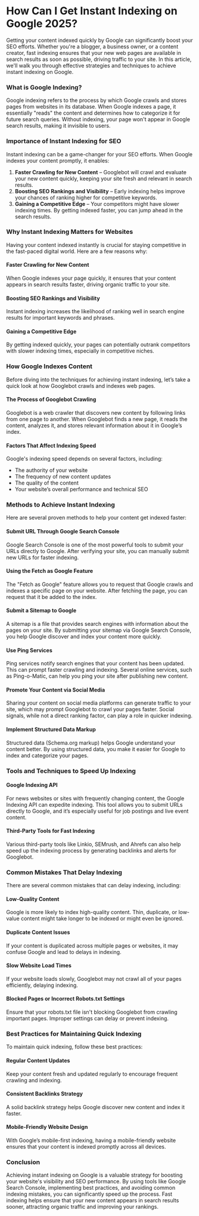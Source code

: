 # How Can I Get Instant Indexing on Google 2025?

Getting your content indexed quickly by Google can significantly boost your SEO efforts. Whether you're a blogger, a business owner, or a content creator, fast indexing ensures that your new web pages are available in search results as soon as possible, driving traffic to your site. In this article, we'll walk you through effective strategies and techniques to achieve instant indexing on Google.

### **What is Google Indexing?**
Google indexing refers to the process by which Google crawls and stores pages from websites in its database. When Google indexes a page, it essentially "reads" the content and determines how to categorize it for future search queries. Without indexing, your page won't appear in Google search results, making it invisible to users.

### **Importance of Instant Indexing for SEO**
Instant indexing can be a game-changer for your SEO efforts. When Google indexes your content promptly, it enables:

1. **Faster Crawling for New Content** – Googlebot will crawl and evaluate your new content quickly, keeping your site fresh and relevant in search results.
2. **Boosting SEO Rankings and Visibility** – Early indexing helps improve your chances of ranking higher for competitive keywords.
3. **Gaining a Competitive Edge** – Your competitors might have slower indexing times. By getting indexed faster, you can jump ahead in the search results.

### **Why Instant Indexing Matters for Websites**
Having your content indexed instantly is crucial for staying competitive in the fast-paced digital world. Here are a few reasons why:

#### **Faster Crawling for New Content**
When Google indexes your page quickly, it ensures that your content appears in search results faster, driving organic traffic to your site.

#### **Boosting SEO Rankings and Visibility**
Instant indexing increases the likelihood of ranking well in search engine results for important keywords and phrases.

#### **Gaining a Competitive Edge**
By getting indexed quickly, your pages can potentially outrank competitors with slower indexing times, especially in competitive niches.

### **How Google Indexes Content**
Before diving into the techniques for achieving instant indexing, let’s take a quick look at how Googlebot crawls and indexes web pages.

#### **The Process of Googlebot Crawling**
Googlebot is a web crawler that discovers new content by following links from one page to another. When Googlebot finds a new page, it reads the content, analyzes it, and stores relevant information about it in Google’s index.

#### **Factors That Affect Indexing Speed**
Google's indexing speed depends on several factors, including:
- The authority of your website
- The frequency of new content updates
- The quality of the content
- Your website’s overall performance and technical SEO

### **Methods to Achieve Instant Indexing**
Here are several proven methods to help your content get indexed faster:

#### **Submit URL Through Google Search Console**
Google Search Console is one of the most powerful tools to submit your URLs directly to Google. After verifying your site, you can manually submit new URLs for faster indexing.

#### **Using the Fetch as Google Feature**
The "Fetch as Google" feature allows you to request that Google crawls and indexes a specific page on your website. After fetching the page, you can request that it be added to the index.

#### **Submit a Sitemap to Google**
A sitemap is a file that provides search engines with information about the pages on your site. By submitting your sitemap via Google Search Console, you help Google discover and index your content more quickly.

#### **Use Ping Services**

Ping services notify search engines that your content has been updated. This can prompt faster crawling and indexing. Several online services, such as Ping-o-Matic, can help you ping your site after publishing new content.

#### **Promote Your Content via Social Media**
Sharing your content on social media platforms can generate traffic to your site, which may prompt Googlebot to crawl your pages faster. Social signals, while not a direct ranking factor, can play a role in quicker indexing.

#### **Implement Structured Data Markup**
Structured data (Schema.org markup) helps Google understand your content better. By using structured data, you make it easier for Google to index and categorize your pages.

### **Tools and Techniques to Speed Up Indexing**

#### **Google Indexing API**

For news websites or sites with frequently changing content, the Google Indexing API can expedite indexing. This tool allows you to submit URLs directly to Google, and it’s especially useful for job postings and live event content.

#### **Third-Party Tools for Fast Indexing**

Various third-party tools like Linkio, SEMrush, and Ahrefs can also help speed up the indexing process by generating backlinks and alerts for Googlebot.

### **Common Mistakes That Delay Indexing**
There are several common mistakes that can delay indexing, including:

#### **Low-Quality Content**
Google is more likely to index high-quality content. Thin, duplicate, or low-value content might take longer to be indexed or might even be ignored.

#### **Duplicate Content Issues**
If your content is duplicated across multiple pages or websites, it may confuse Google and lead to delays in indexing.

#### **Slow Website Load Times**
If your website loads slowly, Googlebot may not crawl all of your pages efficiently, delaying indexing.

#### **Blocked Pages or Incorrect Robots.txt Settings**
Ensure that your robots.txt file isn't blocking Googlebot from crawling important pages. Improper settings can delay or prevent indexing.

### **Best Practices for Maintaining Quick Indexing**
To maintain quick indexing, follow these best practices:

#### **Regular Content Updates**
Keep your content fresh and updated regularly to encourage frequent crawling and indexing.

#### **Consistent Backlinks Strategy**
A solid backlink strategy helps Google discover new content and index it faster.

#### **Mobile-Friendly Website Design**
With Google’s mobile-first indexing, having a mobile-friendly website ensures that your content is indexed promptly across all devices.

### **Conclusion**
Achieving instant indexing on Google is a valuable strategy for boosting your website's visibility and SEO performance. By using tools like Google Search Console, implementing best practices, and avoiding common indexing mistakes, you can significantly speed up the process. Fast indexing helps ensure that your new content appears in search results sooner, attracting organic traffic and improving your rankings.

